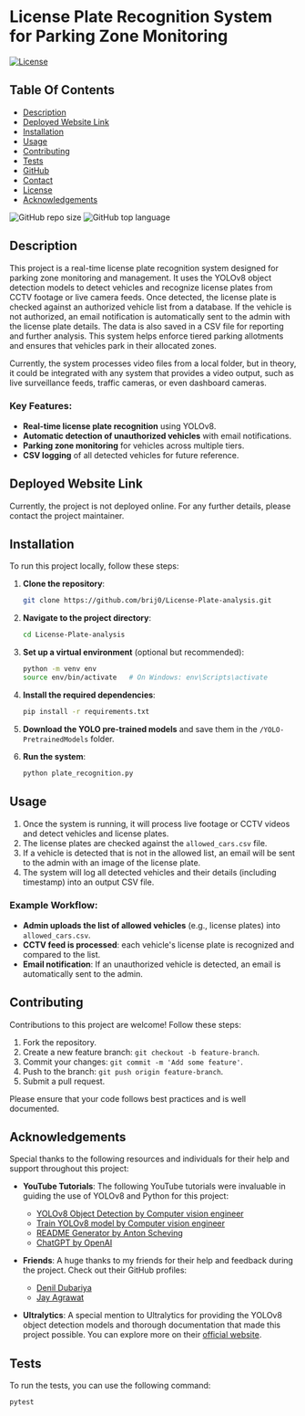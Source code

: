 # License Plate Recognition System for Parking Zone Monitoring

[![License](https://img.shields.io/static/v1?label=License&message=MIT&color=blue&style=plastic&logo=appveyor)](https://opensource.org/licenses/MIT)

## Table Of Contents

- [Description](#description)
- [Deployed Website Link](#deployed-website-link)
- [Installation](#installation)
- [Usage](#usage)
- [Contributing](#contributing)
- [Tests](#tests)
- [GitHub](#github)
- [Contact](#contact)
- [License](#license)
- [Acknowledgements](#acknowledgements)


![GitHub repo size](https://img.shields.io/github/repo-size/brij0/License-Plate-analysis?style=plastic)
![GitHub top language](https://img.shields.io/github/languages/top/brij0/License-Plate-analysis?style=plastic)



## Description

This project is a real-time license plate recognition system designed for parking zone monitoring and management. It uses the YOLOv8 object detection models to detect vehicles and recognize license plates from CCTV footage or live camera feeds. Once detected, the license plate is checked against an authorized vehicle list from a database. If the vehicle is not authorized, an email notification is automatically sent to the admin with the license plate details. The data is also saved in a CSV file for reporting and further analysis. This system helps enforce tiered parking allotments and ensures that vehicles park in their allocated zones.

Currently, the system processes video files from a local folder, but in theory, it could be integrated with any system that provides a video output, such as live surveillance feeds, traffic cameras, or even dashboard cameras.


### Key Features:
- **Real-time license plate recognition** using YOLOv8.
- **Automatic detection of unauthorized vehicles** with email notifications.
- **Parking zone monitoring** for vehicles across multiple tiers.
- **CSV logging** of all detected vehicles for future reference.

## Deployed Website Link

Currently, the project is not deployed online. For any further details, please contact the project maintainer.

## Installation

To run this project locally, follow these steps:

1. **Clone the repository**:
    ```bash
    git clone https://github.com/brij0/License-Plate-analysis.git
    ```

    
2. **Navigate to the project directory**:
    ```bash
    cd License-Plate-analysis
    ```
    
3. **Set up a virtual environment** (optional but recommended):
    ```bash
    python -m venv env
    source env/bin/activate   # On Windows: env\Scripts\activate
    ```

4. **Install the required dependencies**:
    ```bash
    pip install -r requirements.txt
    ```

5. **Download the YOLO pre-trained models** and save them in the `/YOLO-PretrainedModels` folder.

6. **Run the system**:
    ```bash
    python plate_recognition.py
    ```

## Usage

1. Once the system is running, it will process live footage or CCTV videos and detect vehicles and license plates.
2. The license plates are checked against the `allowed_cars.csv` file.
3. If a vehicle is detected that is not in the allowed list, an email will be sent to the admin with an image of the license plate.
4. The system will log all detected vehicles and their details (including timestamp) into an output CSV file.
   
### Example Workflow:

- **Admin uploads the list of allowed vehicles** (e.g., license plates) into `allowed_cars.csv`.
- **CCTV feed is processed**: each vehicle's license plate is recognized and compared to the list.
- **Email notification**: If an unauthorized vehicle is detected, an email is automatically sent to the admin.

## Contributing

Contributions to this project are welcome! Follow these steps:

1. Fork the repository.
2. Create a new feature branch: `git checkout -b feature-branch`.
3. Commit your changes: `git commit -m 'Add some feature'`.
4. Push to the branch: `git push origin feature-branch`.
5. Submit a pull request.

Please ensure that your code follows best practices and is well documented.


## Acknowledgements

Special thanks to the following resources and individuals for their help and support throughout this project:

- **YouTube Tutorials**: The following YouTube tutorials were invaluable in guiding the use of YOLOv8 and Python for this project:
  - [YOLOv8 Object Detection by Computer vision engineer](https://www.youtube.com/watch?v=fyJB1t0o0ms)
  - [Train YOLOv8 model by Computer vision engineer](https://www.youtube.com/watch?v=m9fH9OWn8YM)
  - [README Generator by Anton Scheving](https://github.com/AntonScheving/README-Generator)
  - [ChatGPT by OpenAI](https://chatgpt.com/)

- **Friends**: A huge thanks to my friends for their help and feedback during the project. Check out their GitHub profiles:
  - [Denil Dubariya](https://github.com/denildubariya18)
  - [Jay Agrawat](https://github.com/JayAgravat1092)

- **Ultralytics**: A special mention to Ultralytics for providing the YOLOv8 object detection models and thorough documentation that made this project possible. You can explore more on their [official website](https://ultralytics.com/).

## Tests

To run the tests, you can use the following command:

```bash
pytest
